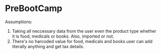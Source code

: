 # PreBootCamp
Assumptions:
1. Taking all neccessary data from the user even the product type whether it is food, medicals or books. Also, imported or not.
2. There's no harcoded value for food, medicals and books user can add literally anything and get tax details.

